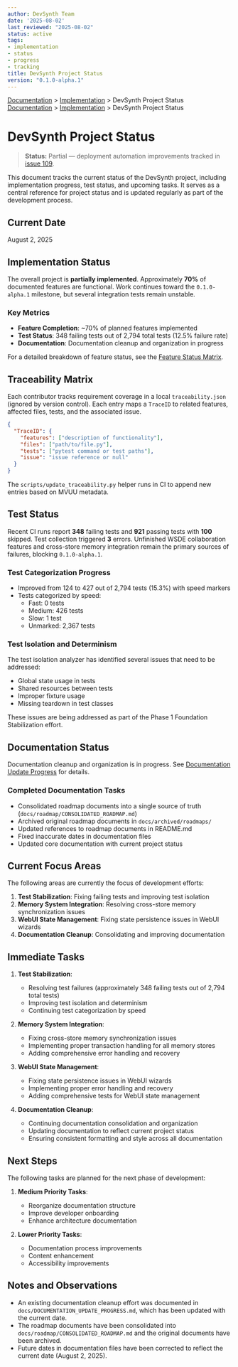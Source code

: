```yaml
---
author: DevSynth Team
date: '2025-08-02'
last_reviewed: "2025-08-02"
status: active
tags:
- implementation
- status
- progress
- tracking
title: DevSynth Project Status
version: "0.1.0-alpha.1"
---
```


<div class="breadcrumbs">
<a href="../index.md">Documentation</a> &gt; <a href="index.md">Implementation</a> &gt; DevSynth Project Status
</div>

<div class="breadcrumbs">
<a href="../index.md">Documentation</a> &gt; <a href="index.md">Implementation</a> &gt; DevSynth Project Status
</div>

# DevSynth Project Status

> **Status:** Partial — deployment automation improvements tracked in [issue 109](../../issues/109.md).

This document tracks the current status of the DevSynth project, including implementation progress, test status, and upcoming tasks. It serves as a central reference for project status and is updated regularly as part of the development process.

## Current Date

August 2, 2025

## Implementation Status

The overall project is **partially implemented**. Approximately **70%** of documented features are functional. Work continues toward the `0.1.0-alpha.1` milestone, but several integration tests remain unstable.

### Key Metrics

- **Feature Completion**: ~70% of planned features implemented
- **Test Status**: 348 failing tests out of 2,794 total tests (12.5% failure rate)
- **Documentation**: Documentation cleanup and organization in progress

For a detailed breakdown of feature status, see the [Feature Status Matrix](feature_status_matrix.md).

## Traceability Matrix

Each contributor tracks requirement coverage in a local `traceability.json`
(ignored by version control). Each entry maps a `TraceID` to related features,
affected files, tests, and the associated issue.

```json
{
  "TraceID": {
    "features": ["description of functionality"],
    "files": ["path/to/file.py"],
    "tests": ["pytest command or test paths"],
    "issue": "issue reference or null"
  }
}
```

The `scripts/update_traceability.py` helper runs in CI to append new entries based on MVUU metadata.


## Test Status

Recent CI runs report **348** failing tests and **921** passing tests with **100** skipped. Test collection triggered **3** errors. Unfinished WSDE collaboration features and cross-store memory integration remain the primary sources of failures, blocking `0.1.0-alpha.1`.

### Test Categorization Progress

- Improved from 124 to 427 out of 2,794 tests (15.3%) with speed markers
- Tests categorized by speed:
  - Fast: 0 tests
  - Medium: 426 tests
  - Slow: 1 test
  - Unmarked: 2,367 tests

### Test Isolation and Determinism

The test isolation analyzer has identified several issues that need to be addressed:

- Global state usage in tests
- Shared resources between tests
- Improper fixture usage
- Missing teardown in test classes

These issues are being addressed as part of the Phase 1 Foundation Stabilization effort.

## Documentation Status

Documentation cleanup and organization is in progress. See [Documentation Update Progress](/docs/DOCUMENTATION_UPDATE_PROGRESS.md) for details.

### Completed Documentation Tasks

- Consolidated roadmap documents into a single source of truth (`docs/roadmap/CONSOLIDATED_ROADMAP.md`)
- Archived original roadmap documents in `docs/archived/roadmaps/`
- Updated references to roadmap documents in README.md
- Fixed inaccurate dates in documentation files
- Updated core documentation with current project status

## Current Focus Areas

The following areas are currently the focus of development efforts:

1. **Test Stabilization**: Fixing failing tests and improving test isolation
2. **Memory System Integration**: Resolving cross-store memory synchronization issues
3. **WebUI State Management**: Fixing state persistence issues in WebUI wizards
4. **Documentation Cleanup**: Consolidating and improving documentation

## Immediate Tasks

1. **Test Stabilization**:
   - Resolving test failures (approximately 348 failing tests out of 2,794 total tests)
   - Improving test isolation and determinism
   - Continuing test categorization by speed

2. **Memory System Integration**:
   - Fixing cross-store memory synchronization issues
   - Implementing proper transaction handling for all memory stores
   - Adding comprehensive error handling and recovery

3. **WebUI State Management**:
   - Fixing state persistence issues in WebUI wizards
   - Implementing proper error handling and recovery
   - Adding comprehensive tests for WebUI state management

4. **Documentation Cleanup**:
   - Continuing documentation consolidation and organization
   - Updating documentation to reflect current project status
   - Ensuring consistent formatting and style across all documentation

## Next Steps

The following tasks are planned for the next phase of development:

1. **Medium Priority Tasks**:
   - Reorganize documentation structure
   - Improve developer onboarding
   - Enhance architecture documentation

2. **Lower Priority Tasks**:
   - Documentation process improvements
   - Content enhancement
   - Accessibility improvements

## Notes and Observations

- An existing documentation cleanup effort was documented in `docs/DOCUMENTATION_UPDATE_PROGRESS.md`, which has been updated with the current date.
- The roadmap documents have been consolidated into `docs/roadmap/CONSOLIDATED_ROADMAP.md` and the original documents have been archived.
- Future dates in documentation files have been corrected to reflect the current date (August 2, 2025).
